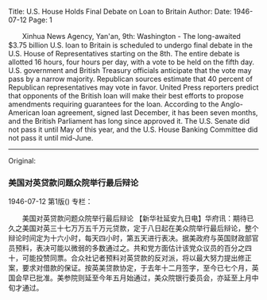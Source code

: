 Title: U.S. House Holds Final Debate on Loan to Britain
Author:
Date: 1946-07-12
Page: 1

　　Xinhua News Agency, Yan'an, 9th: Washington - The long-awaited $3.75 billion U.S. loan to Britain is scheduled to undergo final debate in the U.S. House of Representatives starting on the 8th. The entire debate is allotted 16 hours, four hours per day, with a vote to be held on the fifth day. U.S. government and British Treasury officials anticipate that the vote may pass by a narrow majority. Republican sources estimate that 40 percent of Republican representatives may vote in favor. United Press reporters predict that opponents of the British loan will make their best efforts to propose amendments requiring guarantees for the loan. According to the Anglo-American loan agreement, signed last December, it has been seven months, and the British Parliament has long since approved it. The U.S. Senate did not pass it until May of this year, and the U.S. House Banking Committee did not pass it until mid-June.



<hr /> 

Original: 


### 美国对英贷款问题众院举行最后辩论

1946-07-12
第1版()
专栏：

　　美国对英贷款问题众院举行最后辩论
    【新华社延安九日电】华府讯：期待已久之美国对英三十七万万五千万元贷款，定于八日起在美众院举行最后辩论，整个辩论时间定为十六小时，每天四小时，第五天进行表决。据美政府与英国财政部官员预料，表决可能以微弱的多数通过之。共和党方面估计该党众议员的百分之四十，可能投赞同票。合众社记者预料对英贷款的反对派，将以最大努力提出修正案，要求对借款的保证。按英美贷款协定，于去年十二月签字，至今已七个月，英国会早已批准。美参院则延至今年五月始通过，美众院银行委员会，亦延至上月中旬才通过。
